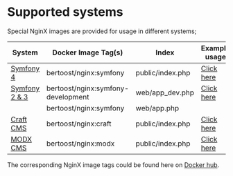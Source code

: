 # Supported systems

Special NginX images are provided for usage in different systems;

System                                       | Docker Image Tag(s)                | Index            | Example usage
-------------------------------------------- | ---------------------------------- | ---------------- | -------------
[Symfony 4](https://www.symfony.com)         | bertoost/nginx:symfony             | public/index.php | [Click here](docs/examples/DcSymfony4.md)
[Symfony 2 & 3](https://www.symfony.com)     | bertoost/nginx:symfony-development | web/app_dev.php  | [Click here](docs/examples/DcSymfony.md)
&nbsp;                                       | bertoost/nginx:symfony             | web/app.php
[Craft CMS](https://www.craftcms.com)        | bertoost/nginx:craft               | public/index.php | [Click here](docs/examples/DcCraft.md)
[MODX CMS](https://www.modx.com)             | bertoost/nginx:modx                | public/index.php | [Click here](docs/examples/DcModx.md)

The corresponding NginX image tags could be found here on [Docker hub](https://hub.docker.com/r/bertoost).